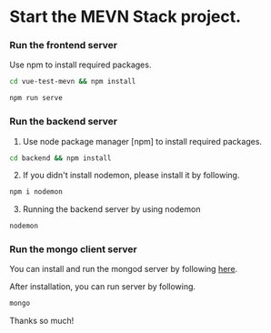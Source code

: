 # Start the MEVN Stack project.


### Run the frontend server

Use npm to install required packages.

```bash
cd vue-test-mevn && npm install
```
```bash
npm run serve
```

### Run the backend server

1. Use node package manager [npm] to install required packages.

```bash
cd backend && npm install
```

2. If you didn't install nodemon, please install it by following.

```bash
npm i nodemon
```

3. Running the backend server by using nodemon
```bash
nodemon
```

### Run the mongo client server

You can install and run the mongod server by following [here](https://www.digitalocean.com/community/tutorials/how-to-install-mongodb-on-ubuntu-18-04-source).

After installation, you can run server by following.
```bash
mongo
```

Thanks so much!